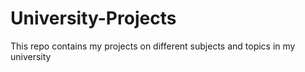 # University-Projects
This repo contains my projects on different subjects and topics in my university  
